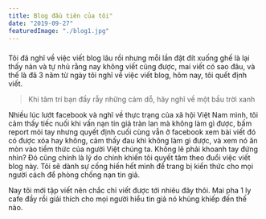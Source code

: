 ```yaml
---
title: Blog đầu tiên của tôi"
date: "2019-09-27"
featuredImage: "./blog1.jpg"
---
```


###

Tôi đã nghĩ về việc viết blog lâu rồi nhưng mỗi lần đặt đít xuống ghế là lại thấy nản và tự nhủ rằng nay không viết cũng được, mai viết có sao đâu, và thế là đã 3 năm từ ngày tôi nghĩ về việc viết blog, hôm nay, tôi quết định viết.

> Khi tâm trí bạn đầy rẫy những cám dỗ, hãy nghĩ về một bầu
> trời xanh

Nhiều lúc lướt facebook và nghĩ về thực trạng của xã hội Việt Nam mình, tôi cảm thấy tiếc nuối khi vấn nạn tin giả tràn lan mà không làm gì được, bấm report mỏi tay nhưng quyết định cuối cùng vẫn ở facebook xem bài viết đó có được xóa hay không, cảm thấy đau khi không làm gì được, và xem nó ăn mòn vào tiềm thức của người Việt chúng ta. Không lẽ phải khoanh tay đứng nhìn? Đó cũng chính là lý do chính khiến tôi quyết tâm theo đuổi việc viết blog này. Tôi sẽ dành sự cống hiến hết mình để trang bị kiến thức cho mọi người cách để phòng chống nạn tin giả.

Nay tôi mới tập viết nên chắc chỉ viết được tới nhiêu đây thôi. Mai pha 1 ly cafe đầy rồi giải thích cho mọi người hiểu tin giả nó khủng khiếp đến thế nào.
